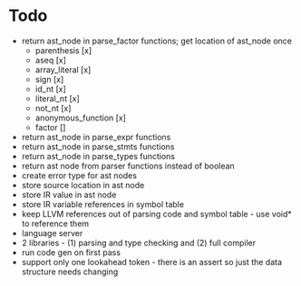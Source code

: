 # Todo
* return ast_node in parse_factor functions; get location of ast_node once
  * parenthesis [x]
  * aseq [x]
  * array_literal [x]
  * sign [x]
  * id_nt [x]
  * literal_nt [x]
  * not_nt [x]
  * anonymous_function [x]
  * factor []
* return ast_node in parse_expr functions
* return ast_node in parse_stmts functions
* return ast_node in parse_types functions
* return ast node from parser functions instead of boolean
* create error type for ast nodes
* store source location in ast node
* store IR value in ast node
* store IR variable references in symbol table
* keep LLVM references out of parsing code and symbol table - use void* to reference them
* language server
* 2 libraries - (1) parsing and type checking and (2) full compiler
* run code gen on first pass
* support only one lookahead token - there is an assert so just the data structure needs changing
